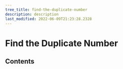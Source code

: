 ```yaml
---
tree_title: find-the-duplicate-number
description: description
last_modified: 2022-06-09T21:23:28.2328
---
```


# Find the Duplicate Number

## Contents
